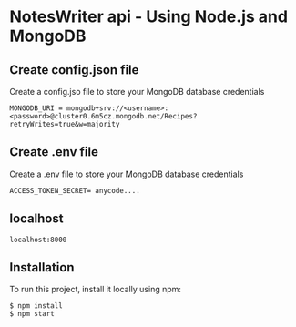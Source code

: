# NotesWriter api - Using Node.js and MongoDB

## Create config.json file
Create a config.jso file to store your MongoDB database credentials

```
MONGODB_URI = mongodb+srv://<username>:<password>@cluster0.6m5cz.mongodb.net/Recipes?retryWrites=true&w=majority
```
## Create .env file
Create a .env file to store your MongoDB database credentials

```
ACCESS_TOKEN_SECRET= anycode....
```

## localhost 
```
localhost:8000
```

## Installation
To run this project, install it locally using npm:

```
$ npm install
$ npm start
```
